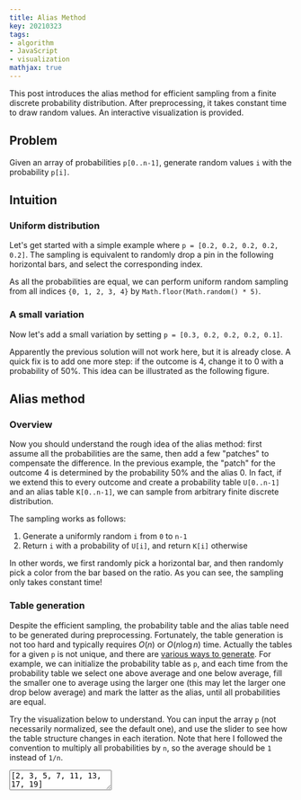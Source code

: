 ```yaml
---
title: Alias Method
key: 20210323
tags:
- algorithm
- JavaScript
- visualization
mathjax: true
---
```


This post introduces the alias method for efficient sampling from a finite discrete probability distribution. After preprocessing, it takes constant time to draw random values. An interactive visualization is provided.



<!--more-->



## Problem

Given an array of probabilities `p[0..n-1]`, generate random values `i` with the probability `p[i]`.



## Intuition

### Uniform distribution

Let's get started with a simple example where `p = [0.2, 0.2, 0.2, 0.2, 0.2]`. The sampling is equivalent to randomly drop a pin in the following horizontal bars, and select the corresponding index.

<div id="div-1"></div>

As all the probabilities are equal, we can perform uniform random sampling from all indices `{0, 1, 2, 3, 4}` by `Math.floor(Math.random() * 5)`.



### A small variation

Now let's add a small variation by setting `p = [0.3, 0.2, 0.2, 0.2, 0.1]`.

<div id="div-2"></div>

Apparently the previous solution will not work here, but it is already close. A quick fix is to add one more step: if the outcome is 4, change it to 0 with a probability of 50%. This idea can be illustrated as the following figure.

<div id="div-3"></div>



## Alias method

### Overview

Now you should understand the rough idea of the alias method: first assume all the probabilities are the same, then add a few "patches" to compensate the difference. In the previous example, the "patch" for the outcome 4 is determined by the probability 50% and the alias 0. In fact, if we extend this to every outcome and create a probability table `U[0..n-1]` and an alias table `K[0..n-1]`, we can sample from arbitrary finite discrete distribution.

The sampling works as follows:
1. Generate a uniformly random `i` from `0` to `n-1`
2. Return `i` with a probability of `U[i]`, and return `K[i]` otherwise

In other words, we first randomly pick a horizontal bar, and then randomly pick a color from the bar based on the ratio. As you can see, the sampling only takes constant time!



### Table generation

Despite the efficient sampling, the probability table and the alias table need to be generated during preprocessing. Fortunately, the table generation is not too hard and typically requires $O(n)$ or $O(n\log n)$ time. Actually the tables for a given `p` is not unique, and there are [various ways to generate](https://en.wikipedia.org/wiki/Alias_method#Table_generation). For example, we can initialize the probability table as `p`, and each time from the probability table we select one above average and one below average, fill the smaller one to average using the larger one (this may let the larger one drop below average) and mark the latter as the alias, until all probabilities are equal.

Try the visualization below to understand. You can input the array `p` (not necessarily normalized, see the default one), and use the slider to see how the table structure changes in each iteration. Note that here I followed the convention to multiply all probabilities by `n`, so the average should be `1` instead of `1/n`.

<textarea id="weights" onchange="update()">[2, 3, 5, 7, 11, 13, 17, 19]</textarea>
<div id="div-4"></div>


<script src="https://cdnjs.cloudflare.com/ajax/libs/plotly.js/1.58.4/plotly.min.js"></script>
<link rel="stylesheet" href="/assets/20210323/style.css">
<script src='/assets/20210323/color_gen.js'></script>
<script src='/assets/20210323/table_gen.js'></script>
<script src='/assets/20210323/bar_charts.js'></script>
